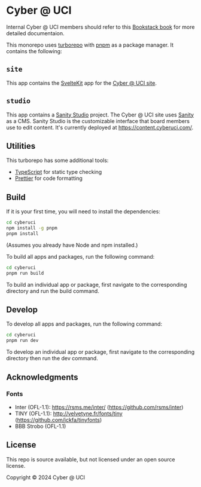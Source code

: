 # Cyber @ UCI

Internal Cyber @ UCI members should refer to this [Bookstack book](https://docs.cyberuci.com/books/website) for more detailed documentaion.

This monorepo uses [turborepo](https://turbo.build/repo) with [pnpm](https://pnpm.io) as a package manager. It contains the following:

## `site`

This app contains the [SvelteKit](https://kit.svelte.dev/) app for the [Cyber @ UCI site](https://cyberuci.com/).

## `studio`

This app contains a [Sanity Studio](https://www.sanity.io/docs/sanity-studio) project. The Cyber @ UCI site uses [Sanity](https://www.sanity.io/) as a CMS. Sanity Studio is the customizable interface that board members use to edit content. It's currently deployed at <https://content.cyberuci.com/>.

<!-- TODO: Document or remove og and docs apps. -->

## Utilities

This turborepo has some additional tools:

- [TypeScript](https://www.typescriptlang.org/) for static type checking
- [Prettier](https://prettier.io) for code formatting

## Build
If it is your first time, you will need to install the dependencies:

```sh
cd cyberuci
npm install -g pnpm
pnpm install
```
(Assumes you already have Node and npm installed.)


To build all apps and packages, run the following command:

```sh
cd cyberuci
pnpm run build
```

To build an individual app or package, first navigate to the corresponding directory and run the build command.

## Develop

To develop all apps and packages, run the following command:

```sh
cd cyberuci
pnpm run dev
```

To develop an individual app or package, first navigate to the corresponding directory then run the dev command.

## Acknowledgments

### Fonts

- Inter (OFL-1.1): <https://rsms.me/inter/> (<https://github.com/rsms/inter>)
- TINY (OFL-1.1): <http://velvetyne.fr/fonts/tiny> (<https://github.com/jckfa/tinyfonts>)
- BBB Strobo (OFL-1.1)

## License

This repo is source available, but not licensed under an open source license.

Copyright © 2024 Cyber @ UCI
